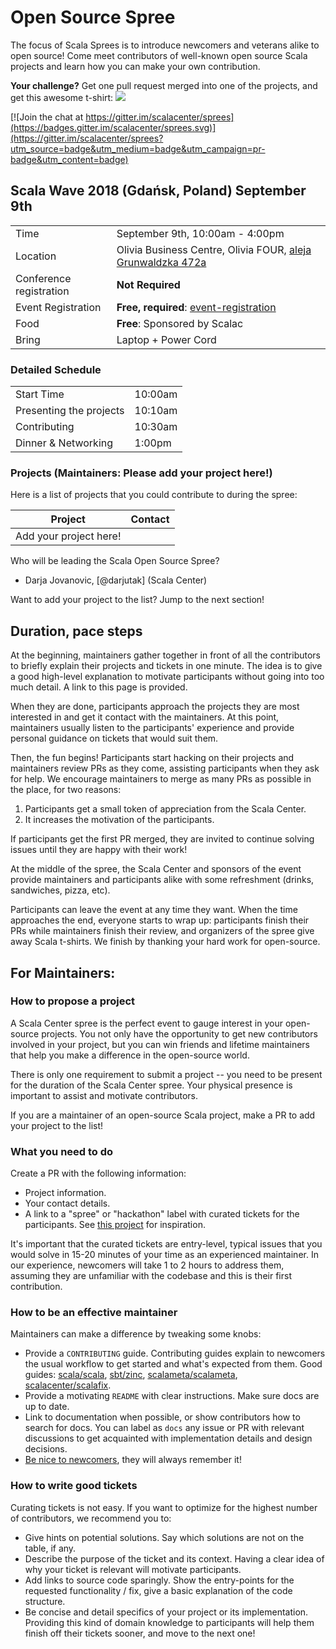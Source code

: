 # Open Source Spree

The focus of Scala Sprees is to introduce newcomers and veterans alike to open
source! Come meet contributors of well-known open source Scala projects and
learn how you can make your own contribution.

**Your challenge?** Get one pull request merged into one of the projects, and
get this awesome t-shirt:
![](https://pbs.twimg.com/media/CtnCrtvWAAAO0nE.jpg:small)

[![Join the chat at https://gitter.im/scalacenter/sprees](https://badges.gitter.im/scalacenter/sprees.svg)](https://gitter.im/scalacenter/sprees?utm_source=badge&utm_medium=badge&utm_campaign=pr-badge&utm_content=badge)

## Scala Wave 2018 (Gdańsk, Poland) September 9th

|                         |                                                                                            |
| ----------------------- | ------------------------------------------------------------------------------------------ |
| Time                    | September 9th, 10:00am - 4:00pm                                                               |
| Location                | Olivia Business Centre, Olivia FOUR, [aleja Grunwaldzka 472a][venue]					       |
| Conference registration | **Not Required**                                                                           |
| Event Registration      | **Free, required**: [event-registration](event-registration)                                                  |
| Food                    | **Free**: Sponsored by Scalac                                                          |
| Bring                   | Laptop + Power Cord                                               |

[venue]: https://www.google.com/maps/search/?api=1&query=aleja+Grunwaldzka+472a%2C+Gdansk%2C+pl
[event-registration]: https://www.meetup.com/FunctionalTricity/events/253573703/


### Detailed Schedule
|                         |                                      |
| ----------------------- | -------------------------------------|
| Start Time              | 10:00am                              |
| Presenting the projects          | 10:10am				 |
| Contributing		  | 10:30am			 |
| Dinner & Networking	  | 1:00pm				 |



### Projects (**Maintainers: Please add your project here!**)

Here is a list of projects that you could contribute to during the spree:

| Project      			                                                            | Contact             |
| ----------------------------------------------------------------------------------------- | ------------------- |
| Add your project here!                                                                    |                     |

Who will be leading the Scala Open Source Spree?

* Darja Jovanovic, [@darjutak] (Scala Center)

Want to add your project to the list? Jump to the next section!


## Duration, pace steps

At the beginning, maintainers gather together in front of all the contributors
to briefly explain their projects and tickets in one minute. The idea is to give
a good high-level explanation to motivate participants without going into too
much detail. A link to this page is provided.

When they are done, participants approach the projects they are most interested
in and get it contact with the maintainers. At this point, maintainers usually
listen to the participants' experience and provide personal guidance on tickets
that would suit them.

Then, the fun begins! Participants start hacking on their projects and
maintainers review PRs as they come, assisting participants when they ask for
help. We encourage maintainers to merge as many PRs as possible in the place,
for two reasons:

1.  Participants get a small token of appreciation from the Scala Center.
2.  It increases the motivation of the participants.

If participants get the first PR merged, they are invited to continue solving
issues until they are happy with their work!

At the middle of the spree, the Scala Center and sponsors of the event provide
maintainers and participants alike with some refreshment (drinks, sandwiches,
pizza, etc).

Participants can leave the event at any time they want. When the time approaches
the end, everyone starts to wrap up: participants finish their PRs while
maintainers finish their review, and organizers of the spree give away Scala
t-shirts. We finish by thanking your hard work for open-source.

## For Maintainers:

### How to propose a project

A Scala Center spree is the perfect event to gauge interest in your open-source
projects. You not only have the opportunity to get new contributors involved in
your project, but you can win friends and lifetime maintainers that help you
make a difference in the open-source world.

There is only one requirement to submit a project -- you need to be present for
the duration of the Scala Center spree. Your physical presence is important to
assist and motivate contributors.

If you are a maintainer of an open-source Scala project, make a PR to add your
project to the list!

### What you need to do

Create a PR with the following information:

* Project information.
* Your contact details.
* A link to a "spree" or "hackathon" label with curated tickets for the
 participants. See
 [this project](https://github.com/sbt/zinc/issues?utf8=✓&q=label:hackathon%20is:issue)
 for inspiration.

It's important that the curated tickets are entry-level, typical issues that you
would solve in 15-20 minutes of your time as an experienced maintainer. In our
experience, newcomers will take 1 to 2 hours to address them, assuming they are
unfamiliar with the codebase and this is their first contribution.

### How to be an effective maintainer

Maintainers can make a difference by tweaking some knobs:

* Provide a `CONTRIBUTING` guide. Contributing guides explain to newcomers the
 usual workflow to get started and what's expected from them. Good guides:
 [scala/scala](https://github.com/scala/scala/blob/2.12.x/CONTRIBUTING.md),
 [sbt/zinc](https://github.com/sbt/zinc/blob/1.x/CONTRIBUTING.md),
 [scalameta/scalameta](https://github.com/scalameta/scalameta/blob/master/CONTRIBUTING.md),
 [scalacenter/scalafix](https://github.com/scala/scala/blob/2.12.x/CONTRIBUTING.md).
* Provide a motivating `README` with clear instructions. Make sure docs are up
 to date.
* Link to documentation when possible, or show contributors how to search for
 docs. You can label as `docs` any issue or PR with relevant discussions to get
 acquainted with implementation details and design decisions.
* [Be nice to newcomers](http://brson.github.io/2017/04/05/minimally-nice-maintainer),
 they will always remember it!

### How to write good tickets

Curating tickets is not easy. If you want to optimize for the highest number of
contributors, we recommend you to:

* Give hints on potential solutions. Say which solutions are not on the table,
 if any.
* Describe the purpose of the ticket and its context. Having a clear idea of why
 your ticket is relevant will motivate participants.
* Add links to source code sparingly. Show the entry-points for the requested
 functionality / fix, give a basic explanation of the code structure.
* Be concise and detail specifics of your project or its implementation.
 Providing this kind of domain knowledge to participants will help them finish
 off their tickets sooner, and move to the next one!
